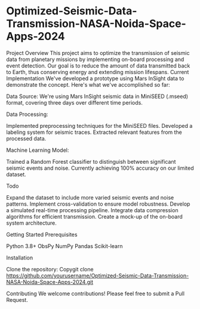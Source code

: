 # Optimized-Seismic-Data-Transmission-NASA-Noida-Space-Apps-2024

Project Overview
This project aims to optimize the transmission of seismic data from planetary missions by implementing on-board processing and event detection. Our goal is to reduce the amount of data transmitted back to Earth, thus conserving energy and extending mission lifespans.
Current Implementation
We've developed a prototype using Mars InSight data to demonstrate the concept. Here's what we've accomplished so far:

Data Source: We're using Mars InSight seismic data in MiniSEED (.mseed) format, covering three days over different time periods.

Data Processing:

Implemented preprocessing techniques for the MiniSEED files.
Developed a labeling system for seismic traces.
Extracted relevant features from the processed data.


Machine Learning Model:

Trained a Random Forest classifier to distinguish between significant seismic events and noise.
Currently achieving 100% accuracy on our limited dataset.



Todo

 Expand the dataset to include more varied seismic events and noise patterns.
 Implement cross-validation to ensure model robustness.
 Develop a simulated real-time processing pipeline.
 Integrate data compression algorithms for efficient transmission.
 Create a mock-up of the on-board system architecture.

Getting Started
Prerequisites

Python 3.8+
ObsPy
NumPy
Pandas
Scikit-learn

Installation

Clone the repository:
Copygit clone https://github.com/yourusername/Optimized-Seismic-Data-Transmission-NASA-Noida-Space-Apps-2024.git

Contributing
We welcome contributions! Please feel free to submit a Pull Request.
